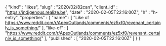 {
  "kind" : "likes",
  "slug" : "2020/02/82can",
  "client_id" : "https://indigenous.realize.be",
  "date" : "2020-02-05T22:16:00Z",
  "h" : "h-entry",
  "properties" : {
    "name" : [ "Like of https://www.reddit.com/r/ApexOutlands/comments/ez5xf0/revenant_certainly_is_something/" ],
    "like-of" : [ "https://www.reddit.com/r/ApexOutlands/comments/ez5xf0/revenant_certainly_is_something/" ],
    "published" : [ "2020-02-05T22:16:00Z" ]
  }
}
